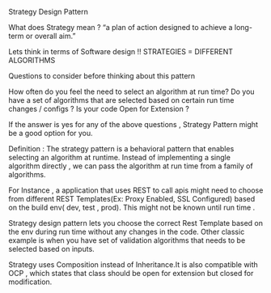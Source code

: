Strategy Design Pattern

What does Strategy mean ?
“a plan of action designed to achieve a long-term or overall aim.”

Lets think in terms of Software design !!
STRATEGIES = DIFFERENT ALGORITHMS

Questions to consider before thinking about this pattern

How often do you feel the need to select an algorithm at run time?
Do you have a set of algorithms that are selected based on certain run time changes / configs ?
Is your code Open for Extension ?

If the answer is yes for any of the above questions , Strategy Pattern might be a good option for you.

Definition : The strategy pattern is a behavioral pattern that enables selecting an algorithm at runtime. Instead of implementing a single algorithm directly , we can pass the algorithm at run time from a family of algorithms.

For Instance , a application that uses REST to call apis might need to choose from different REST Templates(Ex:  Proxy Enabled, SSL Configured) based on the build env( dev, test , prod). This might not be known until run time . 

Strategy design pattern lets you choose the correct Rest Template based on the env during run time without any changes in the code. Other classic example is when you have set of validation algorithms that needs to be selected based on inputs.

Strategy uses Composition instead of Inheritance.It is also compatible with OCP , which states that class should be open for extension but closed for modification.
